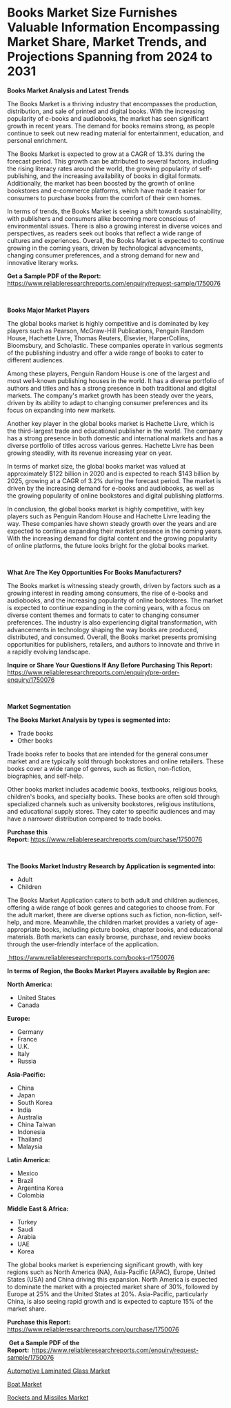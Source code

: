 <p><h1>Books Market Size Furnishes Valuable Information Encompassing Market Share, Market Trends, and Projections Spanning from 2024 to 2031</h1></p><p><strong>Books Market Analysis and Latest Trends</strong></p>
<p><p>The Books Market is a thriving industry that encompasses the production, distribution, and sale of printed and digital books. With the increasing popularity of e-books and audiobooks, the market has seen significant growth in recent years. The demand for books remains strong, as people continue to seek out new reading material for entertainment, education, and personal enrichment.</p><p>The Books Market is expected to grow at a CAGR of 13.3% during the forecast period. This growth can be attributed to several factors, including the rising literacy rates around the world, the growing popularity of self-publishing, and the increasing availability of books in digital formats. Additionally, the market has been boosted by the growth of online bookstores and e-commerce platforms, which have made it easier for consumers to purchase books from the comfort of their own homes.</p><p>In terms of trends, the Books Market is seeing a shift towards sustainability, with publishers and consumers alike becoming more conscious of environmental issues. There is also a growing interest in diverse voices and perspectives, as readers seek out books that reflect a wide range of cultures and experiences. Overall, the Books Market is expected to continue growing in the coming years, driven by technological advancements, changing consumer preferences, and a strong demand for new and innovative literary works.</p></p>
<p><strong>Get a Sample PDF of the Report:&nbsp;</strong> <a href="https://www.reliableresearchreports.com/enquiry/request-sample/1750076">https://www.reliableresearchreports.com/enquiry/request-sample/1750076</a></p>
<p>&nbsp;</p>
<p><strong>Books Major Market Players</strong></p>
<p><p>The global books market is highly competitive and is dominated by key players such as Pearson, McGraw-Hill Publications, Penguin Random House, Hachette Livre, Thomas Reuters, Elsevier, HarperCollins, Bloomsbury, and Scholastic. These companies operate in various segments of the publishing industry and offer a wide range of books to cater to different audiences.</p><p>Among these players, Penguin Random House is one of the largest and most well-known publishing houses in the world. It has a diverse portfolio of authors and titles and has a strong presence in both traditional and digital markets. The company's market growth has been steady over the years, driven by its ability to adapt to changing consumer preferences and its focus on expanding into new markets.</p><p>Another key player in the global books market is Hachette Livre, which is the third-largest trade and educational publisher in the world. The company has a strong presence in both domestic and international markets and has a diverse portfolio of titles across various genres. Hachette Livre has been growing steadily, with its revenue increasing year on year.</p><p>In terms of market size, the global books market was valued at approximately $122 billion in 2020 and is expected to reach $143 billion by 2025, growing at a CAGR of 3.2% during the forecast period. The market is driven by the increasing demand for e-books and audiobooks, as well as the growing popularity of online bookstores and digital publishing platforms.</p><p>In conclusion, the global books market is highly competitive, with key players such as Penguin Random House and Hachette Livre leading the way. These companies have shown steady growth over the years and are expected to continue expanding their market presence in the coming years. With the increasing demand for digital content and the growing popularity of online platforms, the future looks bright for the global books market.</p></p>
<p>&nbsp;</p>
<p><strong>What Are The Key Opportunities For Books Manufacturers?</strong></p>
<p><p>The Books market is witnessing steady growth, driven by factors such as a growing interest in reading among consumers, the rise of e-books and audiobooks, and the increasing popularity of online bookstores. The market is expected to continue expanding in the coming years, with a focus on diverse content themes and formats to cater to changing consumer preferences. The industry is also experiencing digital transformation, with advancements in technology shaping the way books are produced, distributed, and consumed. Overall, the Books market presents promising opportunities for publishers, retailers, and authors to innovate and thrive in a rapidly evolving landscape.</p></p>
<p><strong>Inquire or Share Your Questions If Any Before Purchasing This Report:</strong> <a href="https://www.reliableresearchreports.com/enquiry/pre-order-enquiry/1750076">https://www.reliableresearchreports.com/enquiry/pre-order-enquiry/1750076</a></p>
<p>&nbsp;</p>
<p><strong>Market Segmentation</strong></p>
<p><strong>The Books Market Analysis by types is segmented into:</strong></p>
<p><ul><li>Trade books</li><li>Other books</li></ul></p>
<p><p>Trade books refer to books that are intended for the general consumer market and are typically sold through bookstores and online retailers. These books cover a wide range of genres, such as fiction, non-fiction, biographies, and self-help.</p><p>Other books market includes academic books, textbooks, religious books, children's books, and specialty books. These books are often sold through specialized channels such as university bookstores, religious institutions, and educational supply stores. They cater to specific audiences and may have a narrower distribution compared to trade books.</p></p>
<p><strong>Purchase this Report:&nbsp;</strong><a href="https://www.reliableresearchreports.com/purchase/1750076">https://www.reliableresearchreports.com/purchase/1750076</a></p>
<p>&nbsp;</p>
<p><strong>The Books Market Industry Research by Application is segmented into:</strong></p>
<p><ul><li>Adult</li><li>Children</li></ul></p>
<p><p>The Books Market Application caters to both adult and children audiences, offering a wide range of book genres and categories to choose from. For the adult market, there are diverse options such as fiction, non-fiction, self-help, and more. Meanwhile, the children market provides a variety of age-appropriate books, including picture books, chapter books, and educational materials. Both markets can easily browse, purchase, and review books through the user-friendly interface of the application.</p></p>
<p><a href="https://www.reliableresearchreports.com/books-r1750076">&nbsp;https://www.reliableresearchreports.com/books-r1750076</a></p>
<p><strong>In terms of Region, the Books Market Players available by Region are:</strong></p>
<p>
    <p> <strong> North America: </strong>
        <ul>
            <li>United States</li>
            <li>Canada</li>
        </ul>
        </p> 
    <p> <strong> Europe: </strong>
        <ul>
            <li>Germany</li>
            <li>France</li>
            <li>U.K.</li>
            <li>Italy</li>
            <li>Russia</li>
        </ul>
        </p> 
    <p> <strong> Asia-Pacific: </strong>
        <ul>
            <li>China</li>
            <li>Japan</li>
            <li>South Korea</li>
            <li>India</li>
            <li>Australia</li>
            <li>China Taiwan</li>
            <li>Indonesia</li>
            <li>Thailand</li>
            <li>Malaysia</li>
        </ul>
        </p> 
    <p> <strong> Latin America: </strong>
        <ul>
            <li>Mexico</li>
            <li>Brazil</li>
            <li>Argentina Korea</li>
            <li>Colombia</li>
        </ul>
        </p> 
    <p> <strong> Middle East & Africa: </strong>
        <ul>
            <li>Turkey</li>
            <li>Saudi</li>
            <li>Arabia</li>
            <li>UAE</li>
            <li>Korea</li>
        </ul>
    </p>
    </p>
<p><p>The global books market is experiencing significant growth, with key regions such as North America (NA), Asia-Pacific (APAC), Europe, United States (USA) and China driving this expansion. North America is expected to dominate the market with a projected market share of 30%, followed by Europe at 25% and the United States at 20%. Asia-Pacific, particularly China, is also seeing rapid growth and is expected to capture 15% of the market share.</p></p>
<p><strong>Purchase this Report: </strong><a href="https://www.reliableresearchreports.com/purchase/1750076">https://www.reliableresearchreports.com/purchase/1750076</a></p>
<p>&nbsp;<strong>Get a Sample PDF of the Report:&nbsp;&nbsp;</strong><a href="https://www.reliableresearchreports.com/enquiry/request-sample/1750076">https://www.reliableresearchreports.com/enquiry/request-sample/1750076</a></p>
<p><strong></strong></p>
<p><p><a href="https://medium.com/@scottroberts2661/automotive-laminated-glass-market-overview-global-market-trends-and-future-prospects-from-2024-to-fa225eeeccd4">Automotive Laminated Glass Market</a></p><p><a href="https://medium.com/@clairhane1992/boat-industry-analysis-report-its-market-size-growing-with-a-cagr-of-9-by-applications-types-ce1c1e74070a">Boat Market</a></p><p><a href="https://medium.com/@sdonald04328/strategic-insights-into-global-rockets-and-missiles-market-trends-2024-2031-covered-in-159-1b719133f9fb">Rockets and Missiles Market</a></p></p>